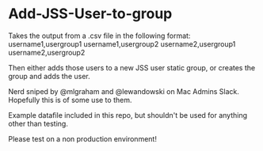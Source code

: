 Add-JSS-User-to-group
=====================

Takes the output from a .csv file in the following format:
username1,usergroup1
username1,usergroup2
username2,usergroup1
username2,usergroup2

Then either adds those users to a new JSS user static group, or creates the group and adds the user.

Nerd sniped by @mlgraham and @lewandowski on Mac Admins Slack. Hopefully this is of some use to them.

Example datafile included in this repo, but shouldn't be used for anything other than testing.

Please test on a non production environment!